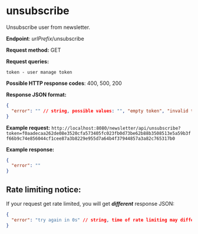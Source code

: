 # unsubscribe

Unsubscribe user from newsletter.

**Endpoint**: *urlPrefix*/unsubscribe

**Request method:** GET

**Request queries:**
```
token - user manage token
```

**Possible HTTP response codes**: 400, 500, 200

**Response JSON format:**
```json
{
  "error": "" // string, possible values: "", "empty token", "invalid token", "database error"
}
```

**Example request:**
`http://localhost:8080/newsletter/api/unsubscribe?token=f0aadecaa262de08e3520cfa573405fc023fb0d73be62b88b3508513e5a59b3ff66b9c74e856044cf1cee87a3b8229e955d7a64b4f37944857a3a82c765317b0`

**Example response:**
```json
{
  "error": ""
}
```

## Rate limiting notice:
If your request get rate limited, you will get ***different*** response JSON:
```json
{
  "error": "try again in 0s" // string, time of rate limiting may differ
}
```